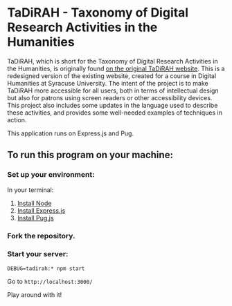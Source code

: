 # TaDiRAH - Taxonomy of Digital Research Activities in the Humanities

TaDiRAH, which is short for the Taxonomy of Digital Research Activities in the Humanities, is originally found [on the original TaDiRAH website](http://tadirah.dariah.eu/vocab/index.php).
This is a redesigned version of the existing website, created for a course in Digital Humanities at Syracuse University. The intent of the project is to make TaDiRAH more accessible for all users, both in terms of intellectual design but also for patrons using screen readers or other accessibility devices.
This project also includes some updates in the language used to describe these activities, and provides some well-needed examples of techniques in action.

This application runs on Express.js and Pug.

## To run this program on your machine:
### Set up your environment:
In your terminal:
1. [Install Node](https://nodejs.org/en/)
2. [Install Express.js](https://expressjs.com/en/starter/installing.html)
3. [Install Pug.js](https://pugjs.org/api/getting-started.html)

### Fork the repository.

### Start your server:
`DEBUG=tadirah:* npm start`

Go to `http://localhost:3000/`

Play around with it!
